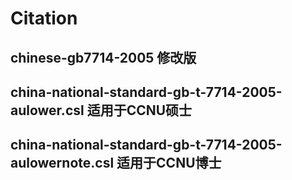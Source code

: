 # Citation
## chinese-gb7714-2005 修改版
## china-national-standard-gb-t-7714-2005-aulower.csl 适用于CCNU硕士
## china-national-standard-gb-t-7714-2005-aulowernote.csl 适用于CCNU博士

